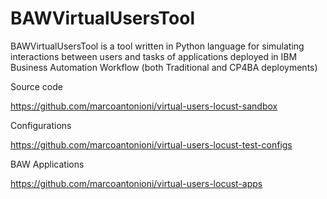 # BAWVirtualUsersTool
BAWVirtualUsersTool is a tool written in Python language for simulating interactions between users and tasks of applications deployed in IBM Business Automation Workflow (both Traditional and CP4BA deployments)

Source code

https://github.com/marcoantonioni/virtual-users-locust-sandbox


Configurations

https://github.com/marcoantonioni/virtual-users-locust-test-configs


BAW Applications

https://github.com/marcoantonioni/virtual-users-locust-apps